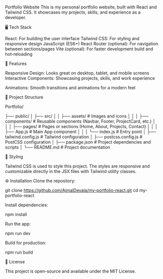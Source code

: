 Portfolio Website
This is my personal portfolio website, built with React and Tailwind CSS. It showcases my projects, skills, and experience as a developer.

🖥️ Tech Stack

React: For building the user interface
Tailwind CSS: For styling and responsive design
JavaScript (ES6+)
React Router (optional): For navigation between sections/pages
Vite (optional): For faster development build and hot-reloading

🚀 Features

Responsive Design: Looks great on desktop, tablet, and mobile screens
Interactive Components: Showcasing projects, skills, and work experience

Animations: Smooth transitions and animations for a modern feel

📂 Project Structure

Portfolio/

├── public/
│ 
├── src/
│ 
│   ├── assets/            # Images and icons
│   │ 
│   ├── components/        # Reusable components (Navbar, Footer, ProjectCard, etc.)
│   │ 
│   ├── pages/             # Pages or sections (Home, About, Projects, Contact)
│   │ 
│   ├── App.js             # Main App component
│   │ 
│   └── index.js           # Entry point
│ 
├── tailwind.config.js     # Tailwind configuration
│ 
├── postcss.config.js      # PostCSS configuration
│ 
├── package.json           # Project dependencies and scripts
│ 
└── README.md              # Project documentation

🎨 Styling

Tailwind CSS is used to style this project. The styles are responsive and customizable directly in the JSX files with Tailwind utility classes.

⚙️ Installation
Clone the repository:

git clone https://github.com/AjmalDevala/my-portfolio-react.git
cd my-portfolio-react

Install dependencies:

npm install

Run the app:

npm run dev

Build for production:

npm run build

📝 License

This project is open-source and available under the MIT License.
